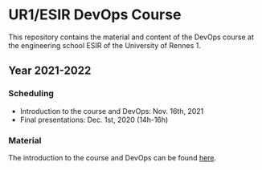 # UR1/ESIR DevOps Course
This repository contains the material and content of the DevOps course at the engineering school ESIR of the University of Rennes 1. 

## Year 2021-2022

### Scheduling

- Introduction to the course and DevOps: Nov. 16th, 2021
- Final presentations: Dec. 1st, 2020 (14h-16h)

### Material

The introduction to the course and DevOps can be found [here](https://people.irisa.fr/Benoit.Combemale/course/esir/esir3/). 
